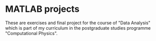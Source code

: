 # MATLAB projects

These are exercises and final project for the course of "Data Analysis" which is part 
of my curriculum in the postgraduate studies programme "Computational Physics".
